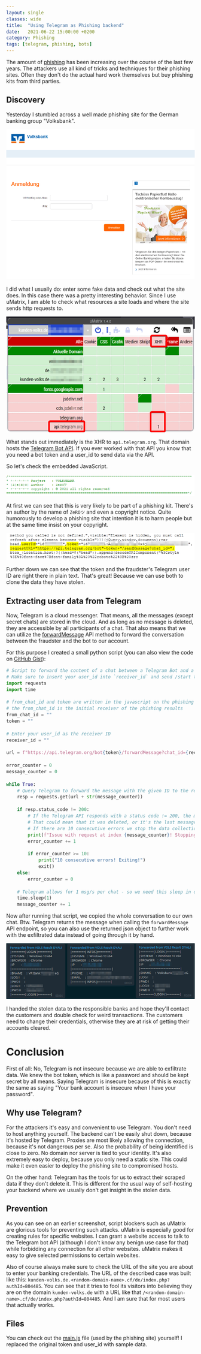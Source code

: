 ```yaml
---
layout: single
classes: wide
title:  "Using Telegram as Phishing backend"
date:   2021-06-22 15:00:00 +0200
category: Phishing
tags: [telegram, phishing, bots]
---
```


The amount of [phishing](https://en.wikipedia.org/wiki/Phishing) has been increasing over the course of the last few years. 
The attackers use all kind of tricks and techniques for their phishing sites. 
Often they don't do the actual hard work themselves but buy phishing kits from third parties. 

## Discovery

Yesterday I stumbled across a well made phishing site for the German banking group "Volksbank". 

![Phishing site](/assets/img/2021-06-22-telegram-phishing-backend/phishing-site.png)

I did what I usually do: enter some fake data and check out what the site does. 
In this case there was a pretty interesting behavior. 
Since I use uMatrix, I am able to check what resources a site loads and where the site sends http requests to. 

![uMatrix](/assets/img/2021-06-22-telegram-phishing-backend/umatrix.png)

What stands out immediately is the XHR to `api.telegram.org`. 
That domain hosts the [Telegram Bot API](https://core.telegram.org/bots/api). 
If you ever worked with that API you know that you need a bot token and a user_id to send data via the API. 

So let's check the embedded JavaScript. 

![Header of the JavaScript](/assets/img/2021-06-22-telegram-phishing-backend/js-header.png)

At first we can see that this is very likely to be part of a phishing kit. 
There's an author by the name of `ZeROツ` and even a copyright notice. 
Quite humorously to develop a phishing site that intention it is to harm people but at the same time insist on your copyright. 


![Content of the JavaScript](/assets/img/2021-06-22-telegram-phishing-backend/js-body.png)

Further down we can see that the token and the fraudster's Telegram user ID are right there in plain text. 
That's great! Because we can use both to clone the data they have stolen. 

## Extracting user data from Telegram 

Now, Telegram is a cloud messenger. 
That means, all the messages (except secret chats) are stored in the cloud. 
And as long as no message is deleted, they are accessible by all participants of a chat. 
That also means that we can utilize the [forwardMessage](https://core.telegram.org/bots/api#forwardmessage) API method to forward the conversation between the fraudster and the bot to our account. 

For this purpose I created a small python script (you can also view the code on [GitHub Gist](https://gist.github.com/d-Rickyy-b/405c2341d762fa87e73edd8f584830e6)): 

```python
# Script to forward the content of a chat between a Telegram Bot and a user to another user
# Make sure to insert your user_id into `receiver_id` and send /start to the bot on Telegram beforehand
import requests
import time

# from_chat_id and token are written in the javascript on the phishing site!
# the from_chat_id is the initial receiver of the phishing results
from_chat_id = ""
token = ""

# Enter your user_id as the receiver ID
receiver_id = ""

url = f"https://api.telegram.org/bot{token}/forwardMessage?chat_id={receiver_id}&from_chat_id={from_chat_id}&message_id="

error_counter = 0
message_counter = 0

while True:
    # Query Telegram to forward the message with the given ID to the receiver
    resp = requests.get(url + str(message_counter))

    if resp.status_code != 200:
        # If the Telegram API responds with a status code != 200, the message doesn't exist
        # That could mean that it was deleted, or it's the last message in that chat!
        # If there are 10 consecutive errors we stop the data collection!
        print(f"Issue with request at index {message_counter}! Stopping")
        error_counter += 1

        if error_counter >= 10:
            print("10 consecutive errors! Exiting!")
            exit()
    else:
        error_counter = 0

    # Telegram allows for 1 msg/s per chat - so we need this sleep in order to not get http 429 errors
    time.sleep(1)
    message_counter += 1

```

Now after running that script, we copied the whole conversation to our own chat. 
Btw. Telegram returns the message when calling the `forwardMessage` API endpoint, so you can also use the returned json object to further work with the exfiltrated data instead of going through it by hand. 

![Stolen data](/assets/img/2021-06-22-telegram-phishing-backend/login-creds.png)

I handed the stolen data to the responsible banks and hope they'll contact the customers and double check for weird transactions. 
The customers need to change their credentials, otherwise they are at risk of getting their accounts cleared. 

# Conclusion
First of all: No, Telegram is not insecure because we are able to exfiltrate data. 
We knew the bot token, which is like a password and should be kept secret by all means. 
Saying Telegram is insecure because of this is exactly the same as saying "Your bank account is insecure when I have your password". 

## Why use Telegram?
For the attackers it's easy and convenient to use Telegram. 
You don't need to host anything yourself. 
The backend can't be easily shut down, because it's hosted by Telegram. 
Proxies are most likely allowing the connection, because it's not dangerous per se. 
Also the probability of being identified is close to zero. No domain nor server is tied to your identity. 
It's also extremely easy to deploy, because you only need a static site. This could make it even easier to deploy the phishing site to compromised hosts.

On the other hand: Telegram has the tools for us to extract their scraped data if they don't delete it. 
This is different for the usual way of self-hosting your backend where we usually don't get insight in the stolen data.

## Prevention
As you can see on an earlier screenshot, script blockers such as uMatrix are glorious tools for preventing such attacks. 
uMatrix is especially good for creating rules for specific websites. 
I can grant a website access to talk to the Telegram bot API (although I don't know any benign use case for that) while forbidding any connection for all other websites. 
uMatrix makes it easy to give selected permissions to certain websites. 

Also of course always make sure to check the URL of the site you are about to enter your banking credentials. 
The URL of the described case was built like this: `kunden-volks.de.<random-domain-name>.cf/de/index.php?authId=804485`.
You can see that it tries to fool its visitors into believing they are on the domain `kunden-volks.de` with a URL like that `/<random-domain-name>.cf/de/index.php?authId=804485`. And I am sure that for most users that actually works.

## Files
You can check out the [main.js](/assets/files/2021-06-22-telegram-phishing-backend/main.js) file (used by the phishing site) yourself! 
I replaced the original token and user_id with sample data. 
